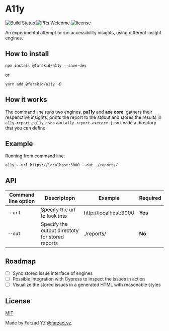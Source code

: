 # A11y

[![Build Status](https://travis-ci.com/farskid/a11y.svg?branch=master)](https://travis-ci.com/farskid/a11y)
[![PRs Welcome](https://img.shields.io/badge/PRs-welcome-brightgreen.svg)](https://github.com/farskid/a11y/pulls)
[![license](http://img.shields.io/badge/license-MIT-brightgreen.svg?style=flat)](https://github.com/farskid/a11y/blob/master/LICENSE)

An experimental attempt to run accessibility insights, using different insight
engines.

## How to install

```
npm install @farskid/a11y --save-dev
```

or

```
yarn add @farskid/a11y -D
```

## How it works

The command line runs two engines, **pa11y** and **axe core**, gathers their
respenctive insights, prints the report to the stdout and stores the results in
`a11y-report-pa11y.json` and `a11y-report-axecore.json` inside a directory that
you can define.

## Example

Running from command line:

```
a11y --url https://localhost:3000 --out ./reports/
```

## API

| Command line option | Descriptopn                                     | Example               | Required |
| ------------------- | ----------------------------------------------- | --------------------- | -------- |
| `--url`             | Specify the url to look into                    | http://localhost:3000 | **Yes**  |
| `--out`             | Specify the output directoty for stored reports | ./reports/            | **No**   |

## Roadmap

- [ ] Sync stored issue interface of engines
- [ ] Possible integration with Cypress to inspect the issues in action
- [ ] Visualize the stored issues in a generated HTML with reasonable styles

## License

[MIT](./LICENSE)

Made by Farzad YZ [@farzad_yz](https://twitter.com/farzad_yz).
